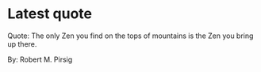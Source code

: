 # Latest quote 

Quote: The only Zen you find on the tops of mountains is the Zen you bring up there. 

By: Robert M. Pirsig